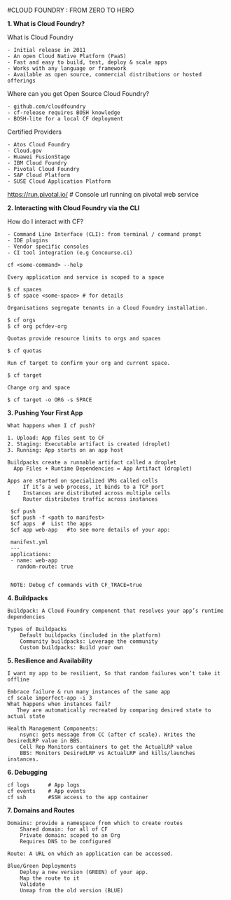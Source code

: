 #CLOUD FOUNDRY : FROM ZERO TO HERO

**1. What is Cloud Foundry?**

What is Cloud Foundry
    
    - Initial release in 2011
    - An open Cloud Native Platform (PaaS)
    - Fast and easy to build, test, deploy & scale apps
    - Works with any language or framework
    - Available as open source, commercial distributions or hosted offerings
    
Where can you get Open Source Cloud Foundry?

    - github.com/cloudfoundry
    - cf-release requires BOSH knowledge
    - BOSH-lite for a local CF deployment
    
Certified Providers 
    
    - Atos Cloud Foundry
    - Cloud.gov
    - Huawei FusionStage
    - IBM Cloud Foundry
    - Pivotal Cloud Foundry
    - SAP Cloud Platform
    - SUSE Cloud Application Platform
    
https://run.pivotal.io/   # Console url running on pivotal web service 

    
**2. Interacting with Cloud Foundry via the CLI**

How do I interact with CF?

    - Command Line Interface (CLI): from terminal / command prompt
    - IDE plugins
    - Vendor specific consoles
    - CI tool integration (e.g Concourse.ci)
    
    cf <some-command> --help
    
    Every application and service is scoped to a space
    
    $ cf spaces
    $ cf space <some-space> # for details
    
    Organisations segregate tenants in a Cloud Foundry installation.
    
    $ cf orgs
    $ cf org pcfdev-org
    
    Quotas provide resource limits to orgs and spaces
    
    $ cf quotas
    
    Run cf target to confirm your org and current space.
    
    $ cf target
    
    Change org and space
    
    $ cf target -o ORG -s SPACE 
    
**3. Pushing Your First App**

    What happens when I cf push?
    
    1. Upload: App files sent to CF
    2. Staging: Executable artifact is created (droplet)
    3. Running: App starts on an app host
    
    Buildpacks create a runnable artifact called a droplet
      App Files + Runtime Dependencies = App Artifact (droplet)
      
    Apps are started on specialized VMs called cells
         If it’s a web process, it binds to a TCP port
    I    Instances are distributed across multiple cells
         Router distributes traffic across instances
         
     $cf push
     $cf push -f <path to manifest>
     $cf apps  #  List the apps
     $cf app web-app   #to see more details of your app:
     
     manifest.yml
     ---
     applications:
     - name: web-app
       random-route: true
     
     
     NOTE: Debug cf commands with CF_TRACE=true    
     
**4. Buildpacks**

    Buildpack: A Cloud Foundry component that resolves your app’s runtime dependencies 
    
    Types of Buildpacks
        Default buildpacks (included in the platform)
        Community buildpacks: Leverage the community
        Custom buildpacks: Build your own
        
**5. Resilience and Availability**

    I want my app to be resilient, So that random failures won’t take it offline
    
    Embrace failure & run many instances of the same app
    cf scale imperfect-app -i 3
    What happens when instances fail?
       They are automatically recreated by comparing desired state to actual state
    
    Health Management Components:
        nsync: gets message from CC (after cf scale). Writes the DesiredLRP value in BBS.
        Cell Rep Monitors containers to get the ActualLRP value
        BBS: Monitors DesiredLRP vs ActualLRP and kills/launches instances.
        
        
**6. Debugging**

    cf logs      # App logs
    cf events    # App events
    cf ssh       #SSH access to the app container
    
**7. Domains and Routes**

    Domains: provide a namespace from which to create routes
        Shared domain: for all of CF
        Private domain: scoped to an Org
        Requires DNS to be configured
        
    Route: A URL on which an application can be accessed.
    
    Blue/Green Deployments 
        Deploy a new version (GREEN) of your app.
        Map the route to it
        Validate
        Unmap from the old version (BLUE)